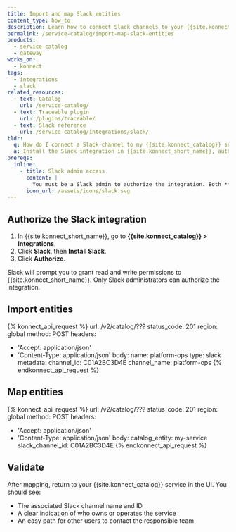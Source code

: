 ```yaml
---
title: Import and map Slack entities
content_type: how_to
description: Learn how to connect Slack channels to your {{site.konnect_catalog}} service in {{site.konnect_short_name}}.
permalink: /service-catalog/import-map-slack-entities
products:
  - service-catalog
  - gateway
works_on:
  - konnect
tags:
  - integrations
  - slack
related_resources:
  - text: Catalog
    url: /service-catalog/
  - text: Traceable plugin
    url: /plugins/traceable/
  - text: Slack reference
    url: /service-catalog/integrations/slack/
tldr:
  q: How do I connect a Slack channel to my {{site.konnect_catalog}} service?
  a: Install the Slack integration in {{site.konnect_short_name}}, authorize it using Slack admin credentials, and map a Slack channel to the service to improve visibility and ownership.
prereqs:
  inline:
    - title: Slack admin access
      content: |
        You must be a Slack admin to authorize the integration. Both **read** and **write** scopes are required by {{site.konnect_short_name}} to complete the connection.
      icon_url: /assets/icons/slack.svg
---
```


## Authorize the Slack integration

1. In {{site.konnect_short_name}}, go to **{{site.konnect_catalog}} > Integrations**.
2. Click **Slack**, then **Install Slack**.
3. Click **Authorize**.

Slack will prompt you to grant read and write permissions to {{site.konnect_short_name}}. Only Slack administrators can authorize the integration.

## Import entities

<!--vale off-->
{% konnect_api_request %}
url: /v2/catalog/???
status_code: 201
region: global
method: POST
headers:
  - 'Accept: application/json'
  - 'Content-Type: application/json'
body:
  name: platform-ops
  type: slack
  metadata:
    channel_id: C01A2BC3D4E
    channel_name: platform-ops
{% endkonnect_api_request %}
<!--vale on-->

## Map entities

<!--vale off-->
{% konnect_api_request %}
url: /v2/catalog/???
status_code: 201
region: global
method: POST
headers:
  - 'Accept: application/json'
  - 'Content-Type: application/json'
body:
  catalog_entity: my-service
  slack_channel_id: C01A2BC3D4E
{% endkonnect_api_request %}
<!--vale on-->

## Validate

After mapping, return to your {{site.konnect_catalog}} service in the UI. You should see:

- The associated Slack channel name and ID
- A clear indication of who owns or operates the service
- An easy path for other users to contact the responsible team
